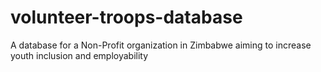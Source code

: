 # volunteer-troops-database
A database for a Non-Profit organization in Zimbabwe aiming to increase youth inclusion and employability
